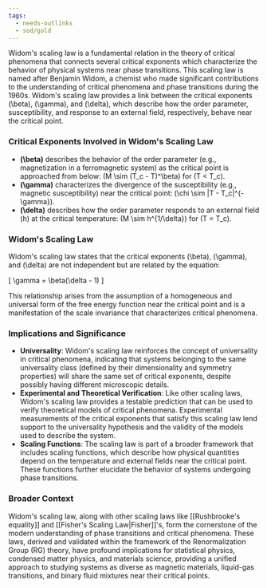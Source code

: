 ```yaml
---
tags:
  - needs-outlinks
  - sod/gold
---
```

Widom's scaling law is a fundamental relation in the theory of critical phenomena that connects several critical exponents which characterize the behavior of physical systems near phase transitions. This scaling law is named after Benjamin Widom, a chemist who made significant contributions to the understanding of critical phenomena and phase transitions during the 1960s. Widom's scaling law provides a link between the critical exponents \(\beta\), \(\gamma\), and \(\delta\), which describe how the order parameter, susceptibility, and response to an external field, respectively, behave near the critical point.

### Critical Exponents Involved in Widom's Scaling Law

- **\(\beta\)** describes the behavior of the order parameter (e.g., magnetization in a ferromagnetic system) as the critical point is approached from below: \(M \sim (T_c - T)^\beta\) for \(T < T_c\).
- **\(\gamma\)** characterizes the divergence of the susceptibility (e.g., magnetic susceptibility) near the critical point: \(\chi \sim |T - T_c|^{-\gamma}\).
- **\(\delta\)** describes how the order parameter responds to an external field \(h\) at the critical temperature: \(M \sim h^{1/\delta}\) for \(T = T_c\).

### Widom's Scaling Law

Widom's scaling law states that the critical exponents \(\beta\), \(\gamma\), and \(\delta\) are not independent but are related by the equation:

\[ \gamma = \beta(\delta - 1) \]

This relationship arises from the assumption of a homogeneous and universal form of the free energy function near the critical point and is a manifestation of the scale invariance that characterizes critical phenomena.

### Implications and Significance

- **Universality**: Widom's scaling law reinforces the concept of universality in critical phenomena, indicating that systems belonging to the same universality class (defined by their dimensionality and symmetry properties) will share the same set of critical exponents, despite possibly having different microscopic details.
- **Experimental and Theoretical Verification**: Like other scaling laws, Widom's scaling law provides a testable prediction that can be used to verify theoretical models of critical phenomena. Experimental measurements of the critical exponents that satisfy this scaling law lend support to the universality hypothesis and the validity of the models used to describe the system.
- **Scaling Functions**: The scaling law is part of a broader framework that includes scaling functions, which describe how physical quantities depend on the temperature and external fields near the critical point. These functions further elucidate the behavior of systems undergoing phase transitions.

### Broader Context

Widom's scaling law, along with other scaling laws like [[Rushbrooke's equality]] and [[Fisher's Scaling Law|Fisher]]'s, form the cornerstone of the modern understanding of phase transitions and critical phenomena. These laws, derived and validated within the framework of the Renormalization Group (RG) theory, have profound implications for statistical physics, condensed matter physics, and materials science, providing a unified approach to studying systems as diverse as magnetic materials, liquid-gas transitions, and binary fluid mixtures near their critical points.